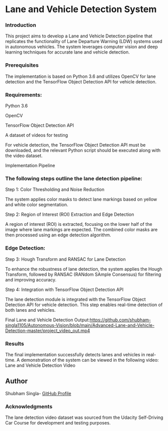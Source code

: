 # Lane and Vehicle Detection System

### Introduction

This project aims to develop a Lane and Vehicle Detection pipeline that replicates the functionality of Lane Departure Warning (LDW) systems used in autonomous vehicles. The system leverages computer vision and deep learning techniques for accurate lane and vehicle detection.

### Prerequisites

The implementation is based on Python 3.6 and utilizes OpenCV for lane detection and the TensorFlow Object Detection API for vehicle detection.

### Requirements:

Python 3.6

OpenCV

TensorFlow Object Detection API

A dataset of videos for testing

For vehicle detection, the TensorFlow Object Detection API must be downloaded, and the relevant Python script should be executed along with the video dataset.

Implementation Pipeline

### The following steps outline the lane detection pipeline:

Step 1: Color Thresholding and Noise Reduction

The system applies color masks to detect lane markings based on yellow and white color segmentation.

Step 2: Region of Interest (ROI) Extraction and Edge Detection

A region of interest (ROI) is extracted, focusing on the lower half of the image where lane markings are expected. The combined color masks are then processed using an edge detection algorithm.

### Edge Detection:


Step 3: Hough Transform and RANSAC for Lane Detection

To enhance the robustness of lane detection, the system applies the Hough Transform, followed by RANSAC (RANdom SAmple Consensus) for filtering and improving accuracy.

Step 4: Integration with TensorFlow Object Detection API

The lane detection module is integrated with the TensorFlow Object Detection API for vehicle detection. This step enables real-time detection of both lanes and vehicles.

Final Lane and Vehicle Detection Output:https://github.com/shubham-singla1105/Autonomous-Vision/blob/main/Advanced-Lane-and-Vehicle-Detection-master/project_video_out.mp4


### Results

The final implementation successfully detects lanes and vehicles in real-time. A demonstration of the system can be viewed in the following video: Lane and Vehicle Detection Video

## Author

Shubham Singla- [GitHub Profile](https://github.com/shubham-singla1105)

### Acknowledgments

The lane detection video dataset was sourced from the Udacity Self-Driving Car Course for development and testing purposes.
